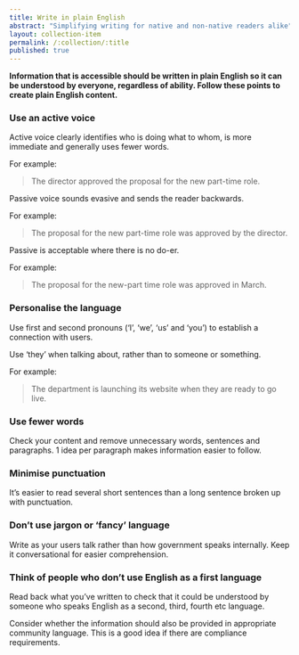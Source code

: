 ```yaml
---
title: Write in plain English
abstract: "Simplifying writing for native and non-native readers alike"
layout: collection-item
permalink: /:collection/:title
published: true
---
```


**Information that is accessible should be written in plain English so it can be understood by everyone, regardless of ability. Follow these points to create plain English content.**

### Use an active voice

Active voice clearly identifies who is doing what to whom, is more immediate and generally uses fewer words.

For example:

> The director approved the proposal for the new part-time role.

Passive voice sounds evasive and sends the reader backwards.

For example:

> The proposal for the new part-time role was approved by the director.

Passive is acceptable where there is no do-er.

For example:

> The proposal for the new-part time role was approved in March.

### Personalise the language

Use first and second pronouns (‘I’, ‘we’, ‘us’ and ‘you’) to establish a connection with users.

Use ‘they’ when talking about, rather than to someone or something.

For example:

> The department is launching its website when they are ready to go live.

### Use fewer words

Check your content and remove unnecessary words, sentences and paragraphs. 1 idea per paragraph makes information easier to follow.

### Minimise punctuation

It’s easier to read several short sentences than a long sentence broken up with punctuation.

### Don’t use jargon or ‘fancy’ language

Write as your users talk rather than how government speaks internally. Keep it conversational for easier comprehension.

### Think of people who don’t use English as a first language

Read back what you’ve written to check that it could be understood by someone who speaks English as a second, third, fourth etc language.

Consider whether the information should also be provided in appropriate community language. This is a good idea if there are compliance requirements.
